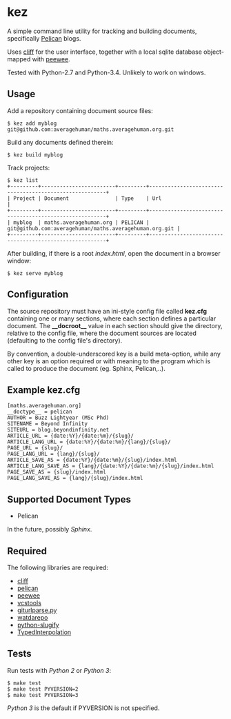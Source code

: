 
kez
===

A simple command line utility for tracking and building documents, specifically
[Pelican](http://docs.getpelican.com) blogs.

Uses [cliff](http://cliff.readthedocs.org) for the user interface, together
with a local sqlite database object-mapped with
[peewee](http://peewee.readthedocs.org).

Tested with Python-2.7 and Python-3.4. Unlikely to work on windows.

Usage
-----

Add a repository containing document source files:

    $ kez add myblog git@github.com:averagehuman/maths.averagehuman.org.git

Build any documents defined therein:

    $ kez build myblog

Track projects:

    $ kez list
    +---------+------------------------+---------+--------------------------------------------------------+
    | Project | Document               | Type    | Url                                                    |
    +---------+------------------------+---------+--------------------------------------------------------+
    | myblog  | maths.averagehuman.org | PELICAN | git@github.com:averagehuman/maths.averagehuman.org.git |
    +---------+------------------------+---------+--------------------------------------------------------+

After building, if there is a root *index.html*, open the document in a browser window:

    $ kez serve myblog


Configuration
-------------

The source repository must have an ini-style config file called **kez.cfg**
containing one or many sections, where each section defines a particular
document.  The **\_\_docroot\_\_** value in each section
should give the directory, relative to the config file, where the document
sources are located (defaulting to the config file's directory).

By convention, a double-underscored key is a build meta-option, while any
other key is an option required or with meaning to the program which
is called to produce the document (eg. Sphinx, Pelican,..).


Example **kez.cfg**
-------------------

    [maths.averagehuman.org]
    __doctype__ = pelican
    AUTHOR = Buzz Lightyear (MSc Phd)
    SITENAME = Beyond Infinity
    SITEURL = blog.beyondinfinity.net
    ARTICLE_URL = {date:%Y}/{date:%m}/{slug}/
    ARTICLE_LANG_URL = {date:%Y}/{date:%m}/{lang}/{slug}/
    PAGE_URL = {slug}/
    PAGE_LANG_URL = {lang}/{slug}/
    ARTICLE_SAVE_AS = {date:%Y}/{date:%m}/{slug}/index.html
    ARTICLE_LANG_SAVE_AS = {lang}/{date:%Y}/{date:%m}/{slug}/index.html
    PAGE_SAVE_AS = {slug}/index.html
    PAGE_LANG_SAVE_AS = {lang}/{slug}/index.html


Supported Document Types
------------------------

+ Pelican

In the future, possibly *Sphinx*.


Required
--------

The following libraries are required:

+ [cliff](http://cliff.readthedocs.org)
+ [pelican](http://docs.getpelican.com)
+ [peewee](http://peewee.readthedocs.org)
+ [vcstools](https://pypi.python.org/pypi/vcstools/)
+ [giturlparse.py](https://pypi.python.org/pypi/giturlparse.py/)
+ [watdarepo](https://pypi.python.org/pypi/watdarepo/)
+ [python-slugify](https://pypi.python.org/pypi/python-slugify/)
+ [TypedInterpolation](https://pypi.python.org/pypi/TypedInterpolation/)


Tests
-----

Run tests with *Python 2* or *Python 3*:

    $ make test
    $ make test PYVERSION=2
    $ make test PYVERSION=3

*Python 3* is the default if PYVERSION is not specified.


